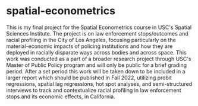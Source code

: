 # spatial-econometrics
This is my final project for the Spatial Econometrics course in USC's Spatial Sciences Institute. 
The project is on law enforcement stops/outcomes and racial profiling in the City of Los Angeles, focusing particularly on the material-economic impacts of 
policing institutions and how they are deployed in racially disparate ways across bodies and across space. This work was conducted as a part of a broader research project through USC's Master of Public Policy program and will only be public for a brief grading period. After a set period this work will be taken down to be included in a larger report which should be published in Fall 2022, utilizing probit regressions, spatial lag regressions, hot spot analyses, and semi-structured interviews to track and contextualize racial profiling in law enforcement stops and its economic effects, in California. 
